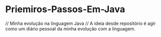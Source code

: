 # Priemiros-Passos-Em-Java
// Minha evolução na linguagem Java 
// A ideia desde repositório é agir como um diário pessoal da minha evolução com a linguagem.
